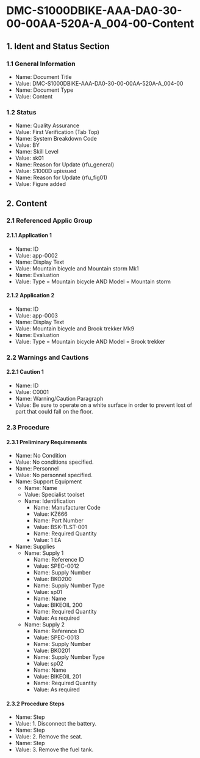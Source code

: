 # DMC-S1000DBIKE-AAA-DA0-30-00-00AA-520A-A_004-00-Content

## 1. Ident and Status Section

### 1.1 General Information

*   Name: Document Title
*   Value: DMC-S1000DBIKE-AAA-DA0-30-00-00AA-520A-A_004-00
*   Name: Document Type
*   Value: Content

### 1.2 Status

*   Name: Quality Assurance
*   Value: First Verification (Tab Top)
*   Name: System Breakdown Code
*   Value: BY
*   Name: Skill Level
*   Value: sk01
*   Name: Reason for Update (rfu_general)
*   Value: S1000D upissued
*   Name: Reason for Update (rfu_fig01)
*   Value: Figure added

## 2. Content

### 2.1 Referenced Applic Group

#### 2.1.1 Application 1

*   Name: ID
*   Value: app-0002
*   Name: Display Text
*   Value: Mountain bicycle and Mountain storm Mk1
*   Name: Evaluation
*   Value: Type = Mountain bicycle AND Model = Mountain storm

#### 2.1.2 Application 2

*   Name: ID
*   Value: app-0003
*   Name: Display Text
*   Value: Mountain bicycle and Brook trekker Mk9
*   Name: Evaluation
*   Value: Type = Mountain bicycle AND Model = Brook trekker

### 2.2 Warnings and Cautions

#### 2.2.1 Caution 1

*   Name: ID
*   Value: C0001
*   Name: Warning/Caution Paragraph
*   Value: Be sure to operate on a white surface in order to prevent lost of part that could fall on the floor.

### 2.3 Procedure

#### 2.3.1 Preliminary Requirements

*   Name: No Condition
*   Value: No conditions specified.
*   Name: Personnel
*   Value: No personnel specified.
*   Name: Support Equipment
    *   Name: Name
    *   Value: Specialist toolset
    *   Name: Identification
        *   Name: Manufacturer Code
        *   Value: KZ666
        *   Name: Part Number
        *   Value: BSK-TLST-001
        *   Name: Required Quantity
        *   Value: 1 EA
*   Name: Supplies
    *   Name: Supply 1
        *   Name: Reference ID
        *   Value: SPEC-0012
        *   Name: Supply Number
        *   Value: BKO200
        *   Name: Supply Number Type
        *   Value: sp01
        *   Name: Name
        *   Value: BIKEOIL 200
        *   Name: Required Quantity
        *   Value: As required
    *   Name: Supply 2
        *   Name: Reference ID
        *   Value: SPEC-0013
        *   Name: Supply Number
        *   Value: BKO201
        *   Name: Supply Number Type
        *   Value: sp02
        *   Name: Name
        *   Value: BIKEOIL 201
        *   Name: Required Quantity
        *   Value: As required

#### 2.3.2 Procedure Steps

*   Name: Step
*   Value: 1. Disconnect the battery.
*   Name: Step
*   Value: 2. Remove the seat.
*   Name: Step
*   Value: 3. Remove the fuel tank.